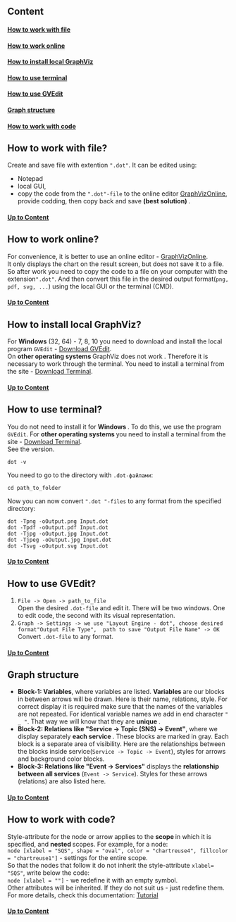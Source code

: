 ## Content
#### [How to work with file ](#user-content-how-to-work-with-file)
#### [How to work online ](#user-content-how-to-work-online)
#### [How to install local GraphViz ](#user-content-how-to-install-local-graphviz)
#### [How to use terminal ](#user-content-how-to-use-terminal)
#### [How to use GVEdit ](#user-content-how-to-use-gvedit)
#### [Graph structure ](#user-content-graph-structure)
#### [How to work with code ](#user-content-how-to-work-with-code)

## How to work with file?
 Create and save file with extention `".dot"`. It can be edited using:
   - Notepad
   - local GUI,
   - copy the code from the `".dot"-file` to the online editor
 [GraphVizOnline](https://dreampuf.github.io/GraphvizOnline/), provide codding, then copy back 
 and save <b> (best solution) </b>.
 #### [Up to Content ](#user-content-content)

## How to work online?
   For convenience, it is better to use an online editor -
[GraphVizOnline](https://dreampuf.github.io/GraphvizOnline/).	
It only displays the chart on the result screen, but does not save it to a file. So after work
you need to copy the code to a file on your computer with the extension`".dot"`. And then convert this 
file in the desired output format(`png, pdf, svg, ...`) using the local GUI or the terminal (CMD).
 #### [Up to Content ](#user-content-content)

## How to install local GraphViz?
For <b>Windows</b> (32, 64) - 7, 8, 10 you need to download and install the local program `GVEdit` -
[Download GVEdit](https://www.softsalad.ru/software/razrabotka-po/instrumenty/graphviz).  
On <b> other operating systems </b> GraphViz does not work . Therefore it is necessary to work through 
the terminal. You need to install a terminal from the site -
[Download Terminal](https://graphviz.org/download/).
 #### [Up to Content ](#user-content-content)

## How to use terminal?
You do not need to install it for <b> Windows </b>. To do this, we use the program `GVEdit`.
For <b> other operating systems </b> you need to install a terminal from the site -
[Download Terminal](https://graphviz.org/download/).  
See the version.
```
dot -v
```
You need to go to the directory with `.dot-файлами`:
```
cd path_to_folder
```
Now you can now convert `".dot "-files` to any format from the specified directory:
```
dot -Tpng -oOutput.png Input.dot
dot -Tpdf -oOutput.pdf Input.dot
dot -Tjpg -oOutput.jpg Input.dot
dot -Tjpeg -oOutput.jpg Input.dot
dot -Tsvg -oOutput.svg Input.dot
```
 #### [Up to Content ](#user-content-content)

## How to use GVEdit?
1. `File -> Open -> path_to_file`  
Open the desired `.dot-file` and edit it. There will be two windows. One to edit
code, the second with its visual representation.
2. `Graph -> Settings -> we use "Layout Engine - dot", choose desired format"Output File Type", 
path to save "Output File Name" -> OK`  
Convert `.dot-file` to any format.
  #### [Up to Content ](#user-content-content)

 ## Graph structure
- **Block-1: Variables**, where variables are listed. <b> Variables </b> are our blocks in between 
arrows will be drawn. Here is their name, relations, style. For correct display it is required
make sure that the names of the variables are not repeated. For identical variable names we add in
end character `" _ "`. That way we will know that they are <b> unique </b>.
- **Block-2: Relations like "Service -> Topic (SNS) -> Event"**, where we display separately
<b> each service </b>. These blocks are marked in gray. Each block is a separate area of visibility.
Here are the relationships between the blocks inside service(`Service -> Topic -> Event`), 
styles for arrows and background color blocks.
- **Block-3: Relations like "Event -> Services"** displays the <b>relationship between all services</b>
 (`Event -> Service`). Styles for these arrows (relations) are also listed here.
 #### [Up to Content ](#user-content-content)

## How to work with code?
Style-attribute for the node or arrow applies to the <b> scope </b> in which it is specified,
and <b> nested </b> scopes. For example, for a node:   
`node [xlabel = "SQS", shape = "oval", color = "chartreuse4", fillcolor = "chartreuse1"]` -
 settings for the entire scope.  
So that the nodes that follow it do not inherit the style-attribute `xlabel= "SQS"`, write below the code:  
`node [xlabel = ""]` - we redefine it with an empty symbol.  
Other attributes will be inherited. If they do not suit us - just redefine them.  
For more details, check this documentation:
[Tutorial](https://rich-iannone.github.io/DiagrammeR/graphviz_and_mermaid.html#colors)
 #### [Up to Content ](#user-content-content)
